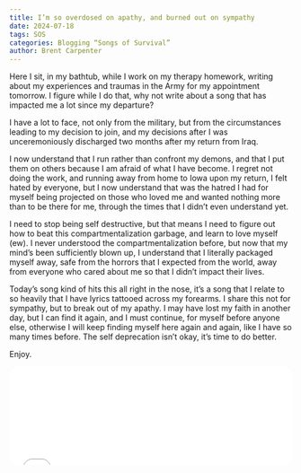 ```yaml
---
title: I’m so overdosed on apathy, and burned out on sympathy
date: 2024-07-18
tags: SOS
categories: Blogging “Songs of Survival”
author: Brent Carpenter
---
```

Here I sit, in my bathtub, while I work on my therapy homework, writing about my experiences and traumas in the Army for my appointment tomorrow. I figure while I do that, why not write about a song that has impacted me a lot since my departure?

I have a lot to face, not only from the military, but from the circumstances leading to my decision to join, and my decisions after I was unceremoniously discharged two months after my return from Iraq.

I now understand that I run rather than confront my demons, and that I put them on others because I am afraid of what I have become. I regret not doing the work, and running away from home to Iowa upon my return, I felt hated by everyone, but I now understand that was the hatred I had for myself being projected on those who loved me and wanted nothing more than to be there for me, through the times that I didn’t even understand yet.

I need to stop being self destructive, but that means I need to figure out how to beat this compartmentalization garbage, and learn to love myself (ew). I never understood the compartmentalization before, but now that my mind’s been sufficiently blown up, I understand that I literally packaged myself away, safe from the horrors that I expected from the world, away from everyone who cared about me so that I didn’t impact their lives.

Today’s song kind of hits this all right in the nose, it’s a song that I relate to so heavily that I have lyrics tattooed across my forearms. I share this not for sympathy, but to break out of my apathy. I may have lost my faith in another day, but I can find it again, and I must continue, for myself before anyone else, otherwise I will keep finding myself here again and again, like I have so many times before. The self deprecation isn’t okay, it’s time to do better.

Enjoy.

<iframe id="embedPlayer" src="[https://embed.music.apple.com/us/album/the-science-of-selling-yourself-short/1420810?i=1420790&amp;app=music&amp;itsct=music\_box\_player&amp;itscg=30200&amp;ls=1&amp;theme=auto](https://embed.music.apple.com/us/album/the-science-of-selling-yourself-short/1420810?i=1420790&amp;app=music&amp;itsct=music_box_player&amp;itscg=30200&amp;ls=1&amp;theme=auto)" height="175px" frameborder="0" sandbox="allow-forms allow-popups allow-same-origin allow-scripts allow-top-navigation-by-user-activation" allow="autoplay _; encrypted-media_ ; clipboard-write" style="width: 100%; max-width: 660px; overflow: hidden; border-radius: 10px; transform: translateZ(0px); animation: 2s 6 loading-indicator; background-color: rgb(228, 228, 228);"></iframe>
